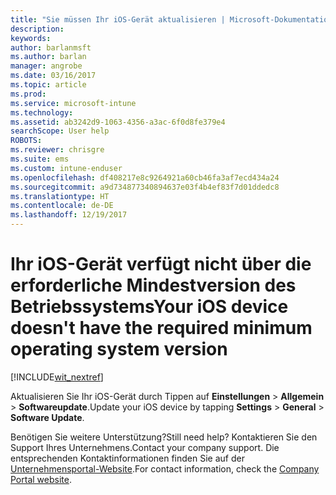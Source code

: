 ```yaml
---
title: "Sie müssen Ihr iOS-Gerät aktualisieren | Microsoft-Dokumentation"
description: 
keywords: 
author: barlanmsft
ms.author: barlan
manager: angrobe
ms.date: 03/16/2017
ms.topic: article
ms.prod: 
ms.service: microsoft-intune
ms.technology: 
ms.assetid: ab3242d9-1063-4356-a3ac-6f0d8fe379e4
searchScope: User help
ROBOTS: 
ms.reviewer: chrisgre
ms.suite: ems
ms.custom: intune-enduser
ms.openlocfilehash: df408217e8c9264921a60cb46fa3af7ecd434a24
ms.sourcegitcommit: a9d734877340894637e03f4b4ef83f7d01ddedc8
ms.translationtype: HT
ms.contentlocale: de-DE
ms.lasthandoff: 12/19/2017
---
```

# <a name="your-ios-device-doesnt-have-the-required-minimum-operating-system-version"></a><span data-ttu-id="93c9c-102">Ihr iOS-Gerät verfügt nicht über die erforderliche Mindestversion des Betriebssystems</span><span class="sxs-lookup"><span data-stu-id="93c9c-102">Your iOS device doesn't have the required minimum operating system version</span></span>

[!INCLUDE[wit_nextref](includes/end-user-os-update-guidance.md)]

<span data-ttu-id="93c9c-103">Aktualisieren Sie Ihr iOS-Gerät durch Tippen auf **Einstellungen** > **Allgemein** > **Softwareupdate**.</span><span class="sxs-lookup"><span data-stu-id="93c9c-103">Update your iOS device by tapping **Settings** > **General** > **Software Update**.</span></span>

<span data-ttu-id="93c9c-104">Benötigen Sie weitere Unterstützung?</span><span class="sxs-lookup"><span data-stu-id="93c9c-104">Still need help?</span></span> <span data-ttu-id="93c9c-105">Kontaktieren Sie den Support Ihres Unternehmens.</span><span class="sxs-lookup"><span data-stu-id="93c9c-105">Contact your company support.</span></span> <span data-ttu-id="93c9c-106">Die entsprechenden Kontaktinformationen finden Sie auf der [Unternehmensportal-Website](https://portal.manage.microsoft.com#HelpDeskDialog).</span><span class="sxs-lookup"><span data-stu-id="93c9c-106">For contact information, check the [Company Portal website](https://portal.manage.microsoft.com#HelpDeskDialog).</span></span>
